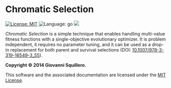 Chromatic Selection
===================

[![License: MIT](https://img.shields.io/badge/license-mit-green.svg)](/LICENSE.md)
![Language: go](https://img.shields.io/badge/language-go-blue.svg)
![](https://www.google-analytics.com/collect?v=1&t=pageview&tid=UA-28094298-5&uid=666&dp=squillero%2Fchromatic)

*Chromatic Selection* is a simple technique that enables handling multi-value fitness functions with a single-objective evolutionary optimizer. It is problem independent, it requires no parameter tuning, and it can be used as a drop-in replacement for both parent and survival selections (DOI: [10.1007/978-3-319-16549-3_55](https://dx.doi.org/10.1007/978-3-319-16549-3_55)).

**Copyright © 2014 Giovanni Squillero.**

This software and the associated documentation are licensed under the [MIT License](/LICENSE.md).
